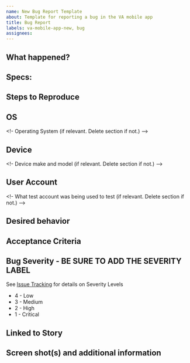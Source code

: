 ```yaml
---
name: New Bug Report Template
about: Template for reporting a bug in the VA mobile app
title: Bug Report
labels: va-mobile-app-new, bug
assignees:
---
```

## What happened?
<!-- General overview of what happened and where it happened -->

## Specs:
<!-- Link to story or image. What are the Acceptability Criteria that are failing? -->

## Steps to Reproduce
<!-- Step by step instructions on how to reproduce. BE AS SPECIFIC AS POSSIBLE -->

## OS 
<!- Operating System (if relevant. Delete section if not.) -->

## Device
<!- Device make and model (if relevant. Delete section if not.) -->

## User Account
<!- What test account was being used to test (if relevant. Delete section if not.) -->

## Desired behavior
<!-- What *should* have happened -->

## Acceptance Criteria
<!-- What is/are the requirements for fixing the bug? -->

## Bug Severity - BE SURE TO ADD THE SEVERITY LABEL
<!-- How bad is it? --> 
See [Issue Tracking](https://github.com/department-of-veterans-affairs/va.gov-team/blob/master/products/va-mobile-app/testing/VA%20Mobile%20App%20Test%20Plan.md#issue-tracking) for details on Severity Levels
<!-- Pick one -->
- 4 - Low
- 3 - Medium
- 2 - High
- 1 - Critical

## Linked to Story
<!-- Add the link to the issue here. you can shorthand the link like this: #598 where 598 is the ticket number -->

## Screen shot(s) and additional information
<!-- Add any screen shots, video, gifs, etc that will help the engineers track down the issue. -->
